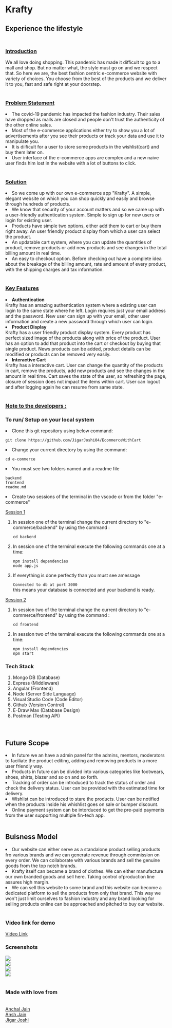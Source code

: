 # Krafty
## Experience the lifestyle<br><br>

<h3><b><u>Introduction</h3></b></u>
We all love doing shopping. This pandemic has made it difficult to go to a mall and shop. But no matter what, the style must go on and we respect that. So here we are, the best fashion centric e-commerce website with variety of choices. You choose from the best of the products and we deliver it to you, fast and safe right at your doorstep. <br><br>

<h3><b><u>Problem Statement</h3></b></u>
<li>The covid-19 pandemic has impacted the fashion industry. Their sales have dropped as malls are closed and people don't trust the authenticity of the other online sales.
<li> Most of the e-commerce applications either try to show you a lot of advertisements after you see their products or track your data and use it to manipulate you.
<li> It is diificult for a user to store some products in the wishlist(cart) and buy them later on. 
<li> User interface of the e-commerce apps are complex and a new naive user finds him lost in the website with a lot of buttons to click.<br><br>


<h3><b><u>Solution</h3></b></u>
<li> So we come up with our own e-commerce app "Krafty". A simple, elegant website on which you can shop quickly and easily and browse through hundreds of products.
<li> We know that security of your account matters and so we came up with a user-friendly authentication system. Simple to sign up for new users or login for existing user.
<li> Products have simple two options, either add them to cart or buy them right away. An user friendly product display from which a user can select the product.
<li> An updatable cart system, where you can update the quantities of product, remove products or add new products and see changes in the total billing amount in real time.
<li> An easy to checkout option. Before checking out have a complete idea about the breakage of the billing amount, rate and amount of every product, with the shipping charges and tax information.<br><br>


<h3><b><u> Key Features </h3></b></u>
<li><b> Authentication</b><br>
Krafty has an amazing authentication system where a existing user can login to the same state where he left. Login requires just your email address and the password. New user can sign up with your email, other user information and create a new password through which user can login.

<li><b> Product Display</b><br>
Krafty has a user friendly product display system. Every product has perfect sized image of the products along with price of the product. User has an option to add that product into the cart or checkout by buying that single product. News products can be added, product details can be modified or products can be removed very easily.

<li><b> Interactive Cart </b><br>
Krafty has a interactive cart. User can change the quantity of the products in cart, remove the products, add new products and see the changes in the amount in real time. Cart saves the state of the user, so refreshing the page, closure of session does not impact the items within cart. User can logout and after logging again he can resume from same state. <br><br>

<h3><b><u> Note to the developers :</h3></b></u> 
<h3><b> To run/ Setup on your local system </b></h3>
<li> Clone this git repository using below command:

`git clone https://github.com/JigarJoshi04/EcommerceWithCart`

<li> Change your current directory by using the command:

`cd e-commerce`

<li> You must see two folders named and a readme file

`backend` <br>
`frontend` <br>
`readme.md`

<li> Create two sessions of the terminal in the vscode or from the folder "e-commerce"<br>

<u>Session 1</u>
<ol><li>In session one of the terminal change the current directory to "e-commerce/backend" by using the command :

`cd backend` <br>
<li>In session one of the terminal execute the following commands one at a time:

`npm install dependencies` <br>
`node app.js` <br>

<li> If everything is done perfectly than you must see amessage 

`Connected to db at port 3000` <br>
this means your database is connected and your backend is ready.</ol>

<u>Session 2</u>
<ol><li>In session two of the terminal change the current directory to "e-commerce/frontend" by using the command :

`cd frontend` <br>
<li>In session two of the terminal execute the following commands one at a time:

`npm install dependencies` <br>
`npm start` <br></ol>



<h3><b>Tech Stack </b></h3>
<ol>
<li> Mongo DB (Database) </li>
<li> Express (Middleware)</li>
<li> Angular (Frontend)</li>
<li> Node (Server Side Language)</li>
<li> Visual Studio Code (Code Editor)</li>
<li> Github (Version Control) </li>
<li> E-Draw Max (Database Design) </li>
<li> Postman (Testing API)</li><br><br>
</ol>

## Future Scope


<li>In future we an have a admin panel for the admins, mentors, moderators to faciliate the product editing, adding and removing products in a more user friendly way.
<li>Products in future can be divided into various categories like footwears, shoes, shirts, blazer and so on and so forth.
<li>Tracking of order can be introduced to track the status of order and check the delivery status. User can be provided with the estimated time for delivery.
<li>Wishlist can be introduced to stare the products. User can be notified when the products inside his whishlist goes on sale or bumper discount.
<li>Online payment system can be intorduced to get the pre-paid payments from the user supporting multiple fin-tech app.<br><br>

## Buisness Model

<li>Our website can either serve as a standalone product selling products fro various brands and we can generate revenue through commission on every order. We can collaborate with various brands and sell the genuine goods from the top notch brands.

<li>Krafty itself can became a brand of clothes. We can either manufacture our own branded goods and sell here. Taking control ofproduction line assures high margin.

<li>We can sell this website to some brand and this website can become a dedicated platform to sell the products from only that brand. This way we won't just limit ourselves to fashion industry and any brand looking for selling products online can be approached and pitched to buy our website. <br><br>


<h3><b>Video link for demo</h3></b>

<a href= "https://youtube.com"> Video Link </a>


<h3><b>Screenshots</h3></b>
<div display=table; clear=both class="row">
<img src="screenshots/02.png"><br>
<img src="screenshots/01.png"><br>
<img src="screenshots/03.png"><br>
<img src="screenshots/04.png"><br><br>
<!-- <img src="screenshots/05.png">
<img src="screenshots/06.png">
<img src="screenshots/07.png"> -->

</div>

<h3><b>Made with love from</h3></b>
<br>
<a href= "https://github.com/"> Anchal Jain </a><br>
<a href= "https://github.com/anshnt/"> Ansh Jain </a><br>
<a href= "https://github.com/JigarJoshi04/"> Jigar Joshi </a>



